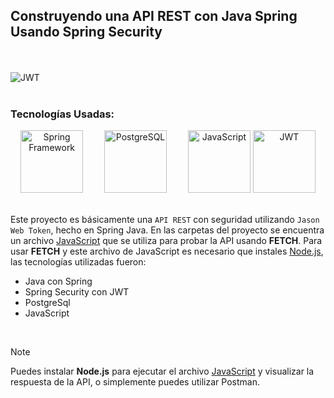 ## Construyendo una API REST con Java Spring Usando Spring Security
<br/><br/>
![JWT](https://www.vaadata.com/blog/wp-content/uploads/2016/12/JWT_tokens_EN.png)
<br/><br/>
### Tecnologías Usadas:

<div style="text-align:center">
    <img src="https://upload.wikimedia.org/wikipedia/commons/4/44/Spring_Framework_Logo_2018.svg" alt="Spring Framework" width="100" height="100" style="margin-right: 30px">
    <img src="https://upload.wikimedia.org/wikipedia/commons/2/29/Postgresql_elephant.svg" alt="PostgreSQL" width="100" height="100" style="margin-right: 30px">
    <img src="https://user-images.githubusercontent.com/74254687/236692714-d73a9823-a6c2-44df-aa4d-8910ea5be2aa.png" alt="JavaScript" width="100" height="100">
 <img src="https://seeklogo.com/images/J/jwt-io-json-web-token-logo-40E02494CD-seeklogo.com.png" alt="JWT" width="100" height="100">
</div>



<br/>


Este proyecto es básicamente una `API REST` con seguridad utilizando `Jason Web Token`, hecho en Spring Java. En las carpetas del proyecto se encuentra un archivo [JavaScript](https://github.com/Mr-Machine98/JWT-SPRING-JAVA-API-REST/blob/main/src/main/resources/templates/js/TestJsApiRest.js) que se utiliza para probar la API usando **FETCH**. Para usar **FETCH** y este archivo de JavaScript es necesario que instales [Node.js](https://nodejs.org/es), las tecnologías utilizadas fueron:



- Java con Spring
- Spring Security con JWT
- PostgreSql
- JavaScript




<br/>



> [!NOTE]
>
>Puedes instalar **Node.js** para ejecutar el archivo [JavaScript](https://github.com/Mr-Machine98/JWT-SPRING-JAVA-API-REST/blob/main/src/main/resources/templates/js/TestJsApiRest.js) y visualizar la respuesta de la API, o simplemente puedes utilizar Postman.
 
 <br/>
